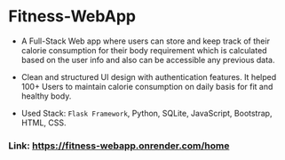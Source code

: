 # Fitness-WebApp

- A Full-Stack Web app where users can store and keep track of their calorie consumption for their body requirement which is calculated based on the user info and also can be accessible any previous data.

- Clean and structured UI design with authentication features. It helped 100+ Users to maintain calorie consumption on daily basis for fit and healthy body.

- Used Stack: `Flask Framework`, Python, SQLite, JavaScript, Bootstrap, HTML, CSS.

### Link: https://fitness-webapp.onrender.com/home